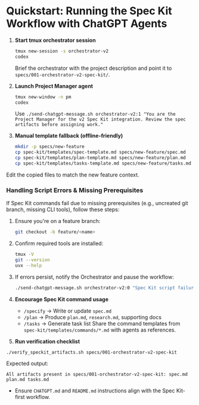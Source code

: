 # Quickstart: Running the Spec Kit Workflow with ChatGPT Agents

1. **Start tmux orchestrator session**

   ```bash
   tmux new-session -s orchestrator-v2
   codex
   ```

   Brief the orchestrator with the project description and point it to `specs/001-orchestrator-v2-spec-kit/`.

2. **Launch Project Manager agent**

   ```bash
   tmux new-window -n pm
   codex
   ```

   Use `./send-chatgpt-message.sh orchestrator-v2:1 "You are the Project Manager for the v2 Spec Kit integration. Review the spec artifacts before assigning work."`

3. **Manual template fallback (offline-friendly)**

   ```bash
   mkdir -p specs/new-feature
   cp spec-kit/templates/spec-template.md specs/new-feature/spec.md
   cp spec-kit/templates/plan-template.md specs/new-feature/plan.md
   cp spec-kit/templates/tasks-template.md specs/new-feature/tasks.md
   ```

Edit the copied files to match the new feature context.

### Handling Script Errors & Missing Prerequisites

If Spec Kit commands fail due to missing prerequisites (e.g., uncreated git branch, missing CLI tools), follow these steps:

1. Ensure you're on a feature branch:

   ```bash
   git checkout -b feature/<name>
   ```

2. Confirm required tools are installed:

   ```bash
   tmux -V
   git --version
   uvx --help
   ```

3. If errors persist, notify the Orchestrator and pause the workflow:

   ```bash
   ./send-chatgpt-message.sh orchestrator-v2:0 "Spec Kit script failure: [error details]"
   ```

4. **Encourage Spec Kit command usage**

   - `/specify` → Write or update `spec.md`
   - `/plan` → Produce `plan.md`, `research.md`, supporting docs
   - `/tasks` → Generate task list
     Share the command templates from `spec-kit/templates/commands/*.md` with agents as references.

5. **Run verification checklist**

```bash
./verify_speckit_artifacts.sh specs/001-orchestrator-v2-spec-kit
```

Expected output:

```plain
All artifacts present in specs/001-orchestrator-v2-spec-kit: spec.md plan.md tasks.md
```

- Ensure `CHATGPT.md` and `README.md` instructions align with the Spec Kit-first workflow.
